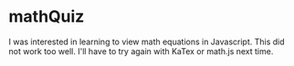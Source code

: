 # mathQuiz

I was interested in learning to view math equations in Javascript.
This did not work too well. I'll have to try again with KaTex or math.js next time.
